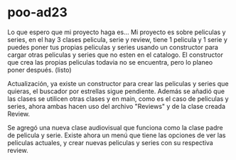 # poo-ad23
Lo que espero que mi proyecto haga es...
Mi proyecto es sobre peliculas y series, en el hay 3 clases pelicula, serie y review, tiene 1 pelicula y 1 serie y puedes poner tus propias peliculas y series usando un constructor para cargar otras peliculas y series que no esten en el catalogo.
El constructor que crea las propias peliculas todavia no se encuentra, pero lo planeo poner después. (listo)

Actualización, ya existe un constructor para crear las peliculas y series que quieras, el buscador por estrellas sigue pendiente. Además se añadió que las clases se utilicen otras clases y en main, como es el caso de peliculas y series, ahora ambas hacen uso del archivo "Reviews" y de la clase creada Review.

Se agregó una nueva clase audiovisual que funciona como la clase padre de pelicula y serie. Existe ahora un menú que tiene las opciones de ver las peliculas actuales, y crear nuevas peliculas y series con su respectiva review.
